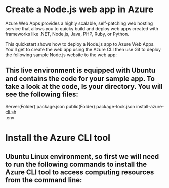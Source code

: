# Create a Node.js web app in Azure

Azure Web Apps provides a highly scalable, self-patching web hosting service that allows you to quicky build and deploy web apps created with frameworks like .NET, Node.js, Java, PHP, Ruby, or Python.

This quickstart shows how to deploy a Node.js app to Azure Web Apps. You'll get to create the web app using the Azure CLI then use Git to deploy the following sample Node.js website to the web app:

## This live environment is equipped with Ubuntu and contains the code for your sample app. To take a look at the code, ls your directory. You will see the following files:



Server(Folder)			            	 package.json
public(Folder)  						 package-lock.json
install-azure-cli.sh 		 			
.env               


# Install the Azure CLI tool

## Ubuntu Linux environment, so first we will need to run the following commands to install the Azure CLI tool to access computing resources from the command line:



